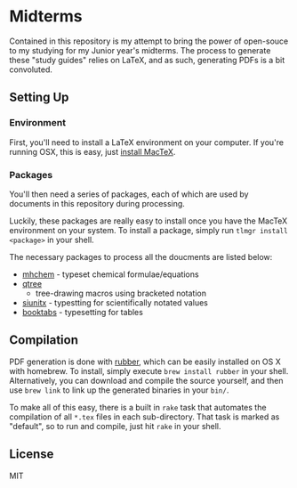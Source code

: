 # Midterms

Contained in this repository is my attempt to bring the power of open-souce to
my studying for my Junior year's midterms.  The process to generate these "study
guides" relies on LaTeX, and as such, generating PDFs is a bit convoluted.

## Setting Up

### Environment

First, you'll need to install a LaTeX environment on your computer.  If you're
running OSX, this is easy, just [install MacTeX](https://tug.org/mactex/).

### Packages

You'll then need a series of packages, each of which are used by documents in
this repository during processing.

Luckily, these packages are really easy to install once you have the MacTeX
environment on your system.  To install a package, simply run `tlmgr install
<package>` in your shell.

The necessary packages to process all the doucments are listed below:

- [mhchem](http://www.ctan.org/pkg/mhchem) - typeset chemical formulae/equations
- [qtree](http://www.essex.ac.uk/linguistics/external/clmt/latex4ling/trees/qtree/)
  - tree-drawing macros using bracketed notation
- [siunitx](http://www.ctan.org/pkg/siunitx) - typestting for scientifically
  notated values
- [booktabs](http://www.ctan.org/pkg/booktabs) - typesetting for tables

## Compilation

PDF generation is done with [rubber](https://launchpad.net/rubber/), which can
be easily installed on OS X with homebrew.  To install, simply execute `brew
install rubber` in your shell.  Alternatively, you can download and compile the
source yourself, and then use `brew link` to link up the generated binaries in
your `bin/`.

To make all of this easy, there is a built in `rake` task that automates the
compilation of all `*.tex` files in each sub-directory.  That task is marked as
"default", so to run and compile, just hit `rake` in your shell.

## License

MIT
